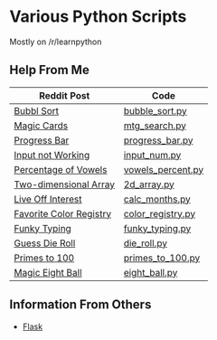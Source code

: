 # Various Python Scripts

Mostly on /r/learnpython

## Help From Me

| Reddit Post | Code |
| --- | --- |
| [Bubbl Sort](https://www.reddit.com/r/learnpython/comments/7qx0sz/trying_to_do_a_bubblesort_but_im_getting_weird/) | [bubble_sort.py](bubble_sort.py) |
| [Magic Cards](https://www.reddit.com/r/learnpython/comments/7hihsw/how_do_i_do_a_search_in_a_dictionary_of/) | [mtg_search.py](mtg_search.py) |
| [Progress Bar](https://www.reddit.com/r/learnpython/comments/7hyyvr/python_progress_bar_used_in_conda/) | [progress_bar.py](progress_bar.py) |
| [Input not Working](https://www.reddit.com/r/learnpython/comments/7i4ud9/a_newbie_here_help_figure_out_whats_wrong_with/) | [input_num.py](input_num.py) |
| [Percentage of Vowels](https://www.reddit.com/r/learnpython/comments/7iwztz/homework_with_percentages/) | [vowels_percent.py](vowels_percent.py) |
| [Two-dimensional Array](https://www.reddit.com/r/learnpython/comments/7qf8oc/create_a_matrix_of_alternating_zeroes/) | [2d_array.py](2d_array.py) |
| [Live Off Interest](https://www.reddit.com/r/learnpython/comments/7wi52f/help_with_python_program_for_school/) | [calc_months.py](calc_months.py) |
| [Favorite Color Registry](https://www.reddit.com/r/learnpython/comments/7whx65/help_with_a_challenge_i_have/) | [color_registry.py](color_registry.py) |
| [Funky Typing](https://www.reddit.com/r/learnpython/comments/7yazo3/when_i_print_two_strings_how_can_i_make_one_print/) | [funky_typing.py](funky_typing.py) |
| [Guess Die Roll](https://www.reddit.com/r/learnpython/comments/7yfemw/this_dice_game_doesnt_work/) | [die_roll.py](die_roll.py) |
| [Primes to 100](https://www.reddit.com/r/learnpython/comments/7yh454/a_program_in_2_parts_finding_if_a_number_is_prime/) | [primes_to_100.py](primes_to_100.py) |
| [Magic Eight Ball](https://www.reddit.com/r/learnpython/comments/7yj0kj/noob_question_about_magic8ballpy_in_automate_the/) | [eight_ball.py](eight_ball.py) |

## Information From Others

* [Flask](reddit_flask.md)
